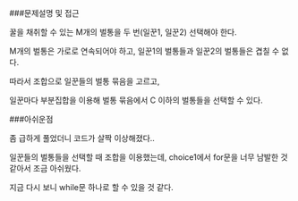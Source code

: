 ###문제설명 및 접근

꿀을 채취할 수 있는 M개의 벌통을 두 번(일꾼1, 일꾼2) 선택해야 한다.

M개의 벌통은 가로로 연속되어야 하고, 일꾼1의 벌통들과 일꾼2의 벌통들은 겹칠 수 없다.

따라서 조합으로 일꾼들의 벌통 묶음을 고르고,

일꾼마다 부분집합을 이용해 벌통 묶음에서 C 이하의 벌통들을 선택할 수 있다.


###아쉬운점

좀 급하게 풀었더니 코드가 살짝 이상해졌다..

일꾼들의 벌통들을 선택할 때 조합을 이용했는데, choice1에서 for문을 너무 남발한 것 같아서 조금 아쉬웠다.

지금 다시 보니 while문 하나로 할 수 있을 것 같다.